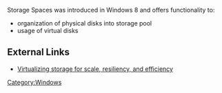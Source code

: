 Storage Spaces was introduced in Windows 8 and offers functionality to:

- organization of physical disks into storage pool
- usage of virtual disks

## External Links

- [Virtualizing storage for scale, resiliency, and
  efficiency](http://blogs.msdn.com/b/b8/archive/2012/01/05/virtualizing-storage-for-scale-resiliency-and-efficiency.aspx)

[Category:Windows](Category:Windows "wikilink")